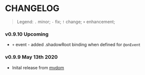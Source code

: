 # CHANGELOG

> Legend: `.` minor; `-` fix; `!` change; `+` enhancement; 


### v0.9.10 Upcoming

- `+` event - added .shadowRoot binding when defined for `@onEvent`



### v0.9.9 May 13th 2020

- Inital release from [mvdom](https://github.com/mvdom/mvdom)




















